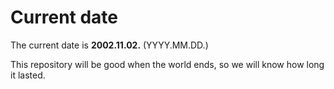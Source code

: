 # Current date

The current date is **2002.11.02.** (YYYY.MM.DD.)

This repository will be good when the world ends, so we will know how long it lasted.